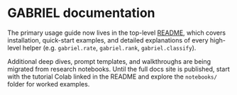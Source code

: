 # GABRIEL documentation

The primary usage guide now lives in the top-level [README](../README.md), which covers installation, quick-start examples, and detailed explanations of every high-level helper (e.g. `gabriel.rate`, `gabriel.rank`, `gabriel.classify`).

Additional deep dives, prompt templates, and walkthroughs are being migrated from research notebooks.  Until the full docs site is published, start with the tutorial Colab linked in the README and explore the `notebooks/` folder for worked examples.

